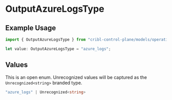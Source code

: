 # OutputAzureLogsType

## Example Usage

```typescript
import { OutputAzureLogsType } from "cribl-control-plane/models/operations";

let value: OutputAzureLogsType = "azure_logs";
```

## Values

This is an open enum. Unrecognized values will be captured as the `Unrecognized<string>` branded type.

```typescript
"azure_logs" | Unrecognized<string>
```